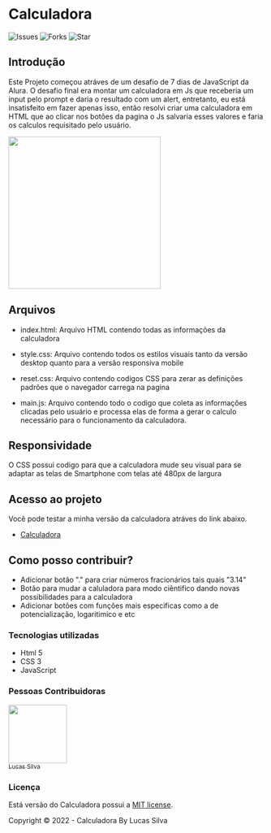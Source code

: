 # Calculadora
![Issues](https://img.shields.io/github/issues/Silvaluska/Calculator) ![Forks](https://img.shields.io/github/forks/Silvaluska/Calculator) ![Star](https://img.shields.io/github/stars/Silvaluska/Calculator)
 ## Introdução
 Este Projeto começou atráves de um desafio de 7 dias de JavaScript da Alura. O desafio final era montar um calculadora em Js que receberia um input pelo prompt e daria o resultado com um alert, entretanto, eu está insatisfeito em fazer apenas isso, então resolvi criar uma calculadora em HTML que ao clicar nos botões da pagina o Js salvaria esses valores e faria os calculos requisitado pelo usuário. 

<img src="https://user-images.githubusercontent.com/113150953/198393868-db414d21-ed0e-4469-af1a-c29da3aa68ba.png" width=300 style="text-align:center;">

 ## Arquivos
 - index.html: Arquivo HTML contendo todas as informações da calculadora

 - style.css: Arquivo contendo todos os estilos visuais tanto da versão desktop quanto para a versão responsiva mobile

 - reset.css: Arquivo contendo codigos CSS para zerar as definições padrões que o navegador carrega na pagina

 - main.js: Arquivo contendo todo o codigo que coleta as informações clicadas pelo usuário e processa elas de forma a gerar o calculo necessário para o funcionamento da calculadora.

 ## Responsividade
 O CSS possui codigo para que a calculadora mude seu visual para se adaptar as telas de Smartphone com telas até 480px de largura

 ## Acesso ao projeto
 Você pode testar a minha versão da calculadora atráves do link abaixo. 

 - [Calculadora](https://silvaluska.github.io/Calculator/)

 ## Como posso contribuir?
 - Adicionar botão "." para criar números fracionários tais quais "3.14"
 - Botão para mudar a caluladora para modo ciêntifico dando novas possibilidades para a calculadora
 - Adicionar botões com funções mais especificas como a de potencialização, logaritimico e etc

### Tecnologias utilizadas
- Html 5
- CSS 3
- JavaScript

### Pessoas Contribuidoras
[<img src="https://avatars.githubusercontent.com/u/113150953?v=4" width=115><br><sub>Lucas Silva</sub>](https://github.com/Silvaluska)

### Licença
Está versão do Calculadora possui a [MIT license](https://pt.wikipedia.org/wiki/Licen%C3%A7a_MIT).

Copyright ©️ 2022 - Calculadora By Lucas Silva

